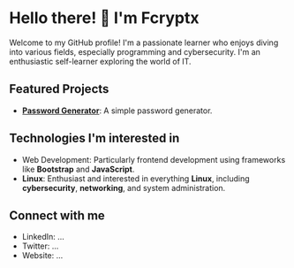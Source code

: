 # Hello there! 👋 I'm Fcryptx

Welcome to my GitHub profile! I'm a passionate learner who enjoys diving into various fields, especially programming and cybersecurity. I'm an enthusiastic self-learner exploring the world of IT.

## Featured Projects

- **[Password Generator](https://fcryptx.github.io/password-generator/)**: A simple password generator.

## Technologies I'm interested in

- Web Development: Particularly frontend development using frameworks like **Bootstrap** and **JavaScript**.
- **Linux**: Enthusiast and interested in everything **Linux**, including **cybersecurity**, **networking**, and system administration.

## Connect with me

- LinkedIn: ...
- Twitter: ...
- Website: ...


